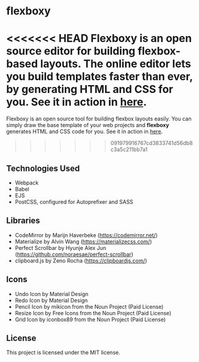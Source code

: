 # flexboxy
<<<<<<< HEAD
Flexboxy is an open source editor for building flexbox-based layouts. The online editor lets you build templates faster than ever, by generating HTML and CSS for you. See it in action in [here](http://flexboxy.com/).
=======
Flexboxy is an open source tool for building flexbox layouts easily. You can simply draw the base template of your web projects and **flexboxy** generates HTML and CSS code for you. See it in action in [here](http://flexboxy.com/).
>>>>>>> 091979916767cd3833741d56db8c3a5c211bb7a1

## Technologies Used
- Webpack
- Babel
- EJS
- PostCSS, configured for Autoprefixer and SASS

## Libraries
- CodeMirror by Marijn Haverbeke (https://codemirror.net/)
- Materialize by Alvin Wang (https://materializecss.com/)
- Perfect Scrollbar by Hyunje Alex Jun (https://github.com/noraesae/perfect-scrollbar)
- clipboard.js by Zeno Rocha (https://clipboardjs.com/)

## Icons
- Undo Icon by Material Design
- Redo Icon by Material Design
- Pencil Icon by mikicon from the Noun Project (Paid License)
- Resize Icon by Free Icons from the Noun Project (Paid License) 
- Grid Icon by iconbox89 from the Noun Project (Paid License)

## License
This project is licensed under the MIT license.
